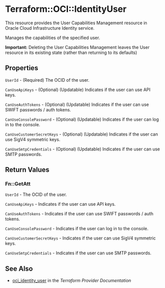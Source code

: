 # Terraform::OCI::IdentityUser

This resource provides the User Capabilities Management resource in Oracle Cloud Infrastructure Identity service.

Manages the capabilities of the specified user.

**Important:** Deleting the User Capabilities Management leaves the User resource in its existing state (rather than returning to its defaults)

## Properties

`UserId` - (Required) The OCID of the user.

`CanUseApiKeys` - (Optional) (Updatable) Indicates if the user can use API keys.

`CanUseAuthTokens` - (Optional) (Updatable) Indicates if the user can use SWIFT passwords / auth tokens.

`CanUseConsolePassword` - (Optional) (Updatable) Indicates if the user can log in to the console.

`CanUseCustomerSecretKeys` - (Optional) (Updatable) Indicates if the user can use SigV4 symmetric keys.

`CanUseSmtpCredentials` - (Optional) (Updatable) Indicates if the user can use SMTP passwords.


## Return Values

### Fn::GetAtt

`UserId` - The OCID of the user.

`CanUseApiKeys` - Indicates if the user can use API keys.

`CanUseAuthTokens` - Indicates if the user can use SWIFT passwords / auth tokens.

`CanUseConsolePassword` - Indicates if the user can log in to the console.

`CanUseCustomerSecretKeys` - Indicates if the user can use SigV4 symmetric keys.

`CanUseSmtpCredentials` - Indicates if the user can use SMTP passwords.

## See Also

* [oci_identity_user](https://www.terraform.io/docs/providers/oci/r/identity_user.html) in the _Terraform Provider Documentation_